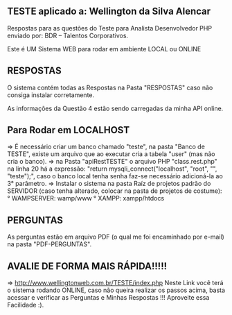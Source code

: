 ## TESTE aplicado a: Wellington da Silva Alencar ##
Respostas para as questões do Teste para Analista Desenvolvedor PHP enviado por: BDR – Talentos Corporativos.

Este é UM Sistema WEB para rodar em ambiente LOCAL ou ONLINE

## RESPOSTAS ##
O sistema contém todas as Respostas na Pasta "RESPOSTAS" caso não consiga instalar corretamente.

As informações da Questão 4 estão sendo carregadas da minha API online.

## Para Rodar em LOCALHOST ##
=> É necessário criar um  banco chamado "teste", na pasta "Banco de TESTE", existe um arquivo que ao executar cria a tabela "user" (mas não cria o banco).
=> na Pasta "apiRestTESTE" o arquivo PHP "class.rest.php" na linha 20 há a expressão: "return mysqli_connect("localhost", "root", "", "teste");", caso o banco local tenha senha faz-se necessário adicioná-la ao 3° parâmetro.
=> Instalar o sistema na pasta Raíz de projetos padrão do SERVIDOR (caso tenha alterado, colocar na pasta de projetos de costume):
° WAMPSERVER: wamp/www
° XAMPP:      xampp/htdocs 

## PERGUNTAS ##
As perguntas estão em arquivo PDF (o qual me foi encaminhado por e-mail) na pasta "PDF-PERGUNTAS".

## AVALIE DE FORMA MAIS RÁPIDA!!!!! ###
=> http://www.wellingtonweb.com.br/TESTE/index.php Neste Link você terá o sistema rodando ONLINE, caso não queira realizar os passos acima, basta acessar e verificar as Perguntas e Minhas Respostas !!! Aproveite essa Facilidade :).

